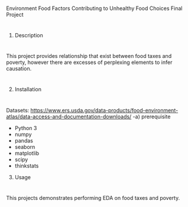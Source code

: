 ###
Environment Food Factors Contributing to Unhealthy Food Choices Final Project
###
#
1) Description
#
This project provides relationship that exist between food taxes and poverty, however there are excesses of perplexing elements to infer causation.  
#
2) Installation
#
Datasets: https://www.ers.usda.gov/data-products/food-environment-atlas/data-access-and-documentation-downloads/
-a) prerequisite
  -  Python 3
  -  numpy
  -  pandas
  -  seaborn
  -  matplotlib
  -  scipy
  -  thinkstats
3) Usage
#
This projects demonstrates performing EDA on food taxes and poverty.
#
